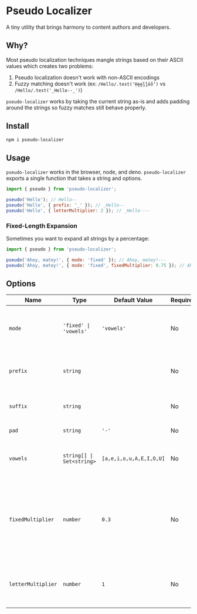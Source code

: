 # Pseudo Localizer

A tiny utility that brings harmony to content authors and developers.

## Why?

Most pseudo localization techniques mangle strings based on their ASCII values which creates two problems:

1. Pseudo localization doesn't work with non-ASCII encodings
2. Fuzzy matching doesn't work (ex: `/Hello/.test('Ḥḛḛḽḽṓṓ')` vs `/Hello/.test('_Hello--_')`)

`pseudo-localizer` works by taking the current string as-is and adds padding around the strings so fuzzy matches still behave properly.

## Install

```sh
npm i pseudo-localizer
```

## Usage

`pseudo-localizer` works in the browser, node, and deno. `pseudo-localizer` exports a single function that takes a string and options.

```js
import { pseudo } from 'pseudo-localizer';

pseudo('Hello'); // Hello--
pseudo('Hello', { prefix: '_' }); // _Hello--
pseudo('Hello', { letterMultiplier: 2 }); // _Hello----
```

### Fixed-Length Expansion

Sometimes you want to expand all strings by a percentage:

```js
import { pseudo } from 'pseudo-localizer';

pseudo('Ahoy, matey!', { mode: 'fixed' }); // Ahoy, matey!---
pseudo('Ahoy, matey!', { mode: 'fixed', fixedMultiplier: 0.75 }); // Ahoy, matey!---------
```

## Options

| Name               | Type                      | Default Value           | Required | Description                                                                                  |
| ------------------ | ------------------------- | ----------------------- | -------- | -------------------------------------------------------------------------------------------- |
| `mode`             | `'fixed' \| 'vowels'`     | `'vowels'`              | No       | Set fixed to manually specify the string length multiplier                                   |
| `prefix`           | `string`                  |                         | No       | Set a prefix to use before the pseudo string                                                 |
| `suffix`           | `string`                  |                         | No       | Set a suffix to use after the pseudo string                                                  |
| `pad`              | `string`                  | `'-'`                   | No       | Set the pad character                                                                        |
| `vowels`           | `string[] \| Set<string>` | `[a,e,i,o,u,A,E,I,O,U]` | No       | Override the vowels list for non-English locales                                             |
| `fixedMultiplier`  | `number`                  | `0.3`                   | No       | In `fixed` mode, override the fixed multiplier as a percentage of the original string length |
| `letterMultiplier` | `number`                  | `1`                     | No       | Specify a custom letter multiplier in vowel mode                                             |
